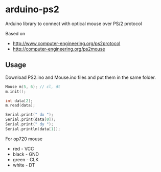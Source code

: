 # arduino-ps2
Arduino library to connect with optical mouse over PS/2 protocol

Based on
- http://www.computer-engineering.org/ps2protocol
- http://computer-engineering.org/ps2mouse 

## Usage
Download PS2.ino and Mouse.ino files and put them in the same folder.

```cpp
Mouse m(5, 6); // cl, dt
m.init();

int data[2];
m.read(data);

Serial.print(" dx ");
Serial.print(data[0]);
Serial.print(" dy ");
Serial.println(data[1]);
```

For op720 mouse
* red - VCC
* black - GND
* green - CLK
* white - DT

